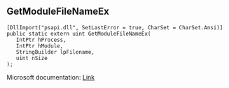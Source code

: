 ## GetModuleFileNameEx

```
[DllImport("psapi.dll", SetLastError = true, CharSet = CharSet.Ansi)]
public static extern uint GetModuleFileNameEx(
   IntPtr hProcess,
   IntPtr hModule,
   StringBuilder lpFilename,
   uint nSize
);
```

Microsoft documentation: [Link](https://docs.microsoft.com/en-us/windows/win32/api/psapi/nf-psapi-getmodulefilenameexa)
